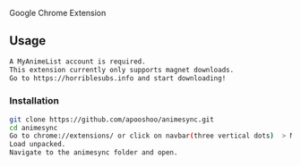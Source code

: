 Google Chrome Extension

## Usage
```bash
A MyAnimeList account is required.
This extension currently only supports magnet downloads.
Go to https://horriblesubs.info and start downloading!
```

### Installation
```bash
git clone https://github.com/apooshoo/animesync.git
cd animesync
Go to chrome://extensions/ or click on navbar(three vertical dots)  > More Tools > Extensions.
Load unpacked.
Navigate to the animesync folder and open.
```


